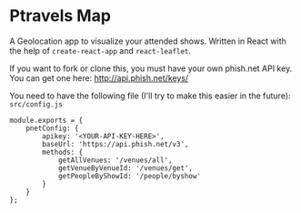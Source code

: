 # Ptravels Map

A Geolocation app to visualize your attended shows. Written in React with the help of `create-react-app` and `react-leaflet`.

If you want to fork or clone this, you must have your own phish.net API key.
You can get one here: http://api.phish.net/keys/

You need to have the following file (I'll try to make this easier in the future):
`src/config.js`
```
module.exports = {
    pnetConfig: {
        apikey: '<YOUR-API-KEY-HERE>',
        baseUrl: 'https://api.phish.net/v3',
        methods: {
            getAllVenues: '/venues/all',
            getVenueByVenueId: '/venues/get',
            getPeopleByShowId: '/people/byshow'
        }
    }
};
```